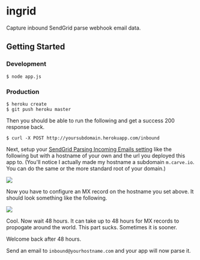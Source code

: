 # ingrid

Capture inbound SendGrid parse webhook email data.

## Getting Started

### Development

```
$ node app.js
```

### Production

```
$ heroku create
$ git push heroku master
```

Then you should be able to run the following and get a success 200 response back.

```
$ curl -X POST http://yoursubdomain.herokuapp.com/inbound
```

Next, setup your [SendGrid Parsing Incoming Emails setting](http://sendgrid.com/developer/reply) like the following but with a hostname of your own and the url you deployed this app to. (You'll notice I actually made my hostname a subdomain `m.carve.io`. You can do the same or the more standard root of your domain.) 

![](https://raw.github.com/scottmotte/ingrid/master/readme/inbound1.png)

Now you have to configure an MX record on the hostname you set above. It should look something like the following.

![](https://raw.github.com/scottmotte/ingrid/master/readme/inbound2.png)

Cool. Now wait 48 hours. It can take up to 48 hours for MX records to propogate around the world. This part sucks. Sometimes it is sooner.

Welcome back after 48 hours. 

Send an email to `inbound@yourhostname.com` and your app will now parse it.


